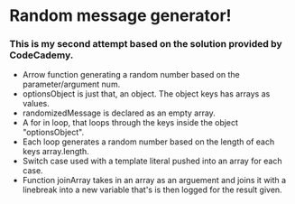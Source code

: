 # Random message generator!

### This is my second attempt based on the solution provided by CodeCademy.
* Arrow function generating a random number based on the parameter/argument num.
* optionsObject is just that, an object. The object keys has arrays as values.
* randomizedMessage is declared as an empty array.
* A for in loop, that loops through the keys inside the object "optionsObject".
* Each loop generates a random number based on the length of each keys array.length.
* Switch case used with a template literal pushed into an array for each case.
* Function joinArray takes in an array as an arguement and joins it with a linebreak
into a new variable that's is then logged for the result given.